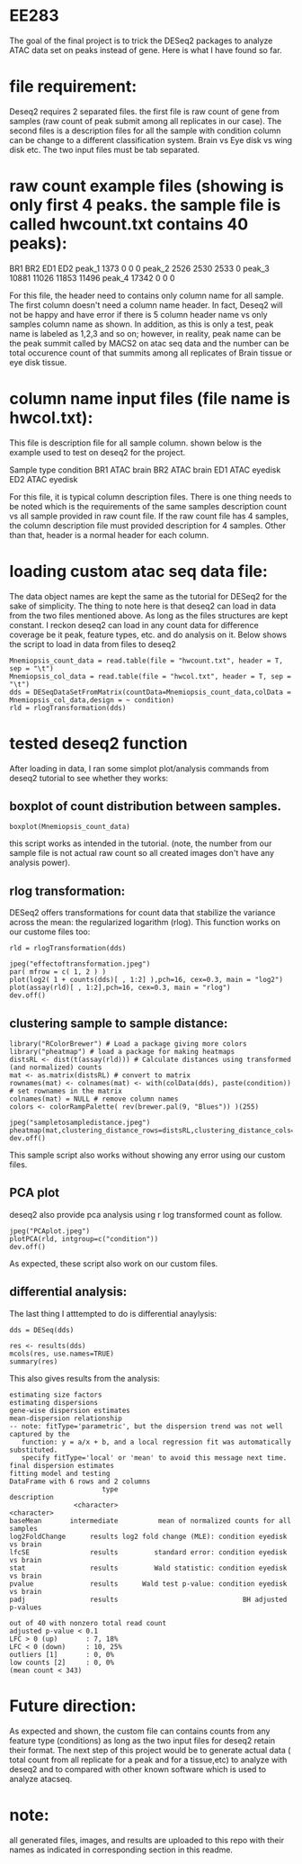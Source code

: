 # EE283

The goal of the final project is to trick the DESeq2 packages to analyze ATAC data set on peaks instead of gene. Here is what I have found so far.

# file requirement:

Deseq2 requires 2 separated files. the first file is raw count of gene from samples (raw count of peak submit among all replicates in our case). The second files is a description files for all the sample with condition column can be change to a different classification system. Brain vs Eye disk vs wing disk etc. The two input files must be tab separated. 

# raw count example files (showing is only first 4 peaks. the sample file is called hwcount.txt contains 40 peaks): 

BR1     BR2     ED1     ED2
peak_1  1373    0       0       0
peak_2  2526    2530    2533    0
peak_3  10881   11026   11853   11496
peak_4  17342   0       0       0


For this file, the header need to contains only column name for all sample. The first column doesn't need a column name header. In fact, Deseq2 will not be happy and have error if there is 5 column header name vs only samples column name as shown. In addition, as this is only a test, peak name is labeled as 1,2,3 and so on; however, in reality, peak name can be the peak summit called by MACS2 on atac seq data and the number can be total occurence count of that summits among all replicates of Brain tissue or eye disk tissue. 

# column name input files (file name is hwcol.txt):

This file is description file for all sample column. shown below is the example used to test on deseq2 for the project. 

Sample  type    condition
BR1     ATAC    brain
BR2     ATAC    brain
ED1     ATAC    eyedisk
ED2     ATAC    eyedisk

For this file, it is typical column description files. There is one thing needs to be noted which is the requirements of the same samples description count vs all sample provided in raw count file. If the raw count file has 4 samples, the column description file must provided description for 4 samples. Other than that, header is a normal header for each column. 

# loading custom atac seq data file:

The data object names are kept the same as the tutorial for DESeq2 for the sake of simplicity. The thing to note here is that deseq2 can load in data from the two files mentioned above. As long as the files structures are kept constant. I reckon deseq2 can load in any count data for difference coverage be it peak, feature types, etc. and do analysis on it. Below shows the script to load in data from files to deseq2

```
Mnemiopsis_count_data = read.table(file = "hwcount.txt", header = T, sep = "\t")
Mnemiopsis_col_data = read.table(file = "hwcol.txt", header = T, sep = "\t")
dds = DESeqDataSetFromMatrix(countData=Mnemiopsis_count_data,colData = Mnemiopsis_col_data,design = ~ condition)
rld = rlogTransformation(dds)
```

# tested deseq2 function

After loading in data, I ran some simplot plot/analysis commands from deseq2 tutorial to see whether they works:

## boxplot of count distribution between samples.

```
boxplot(Mnemiopsis_count_data)
```
this script works as intended in the tutorial. (note, the number from our sample file is not actual raw count so all created images don't have any analysis power).

## rlog transformation:

DESeq2 offers transformations for count data that stabilize the variance across the mean: the regularized logarithm (rlog). This function works on our custome files too:

```
rld = rlogTransformation(dds)

jpeg("effectoftransformation.jpeg")
par( mfrow = c( 1, 2 ) )
plot(log2( 1 + counts(dds)[ , 1:2] ),pch=16, cex=0.3, main = "log2")
plot(assay(rld)[ , 1:2],pch=16, cex=0.3, main = "rlog")
dev.off()
```

## clustering sample to sample distance: 

```
library("RColorBrewer") # Load a package giving more colors
library("pheatmap") # load a package for making heatmaps
distsRL <- dist(t(assay(rld))) # Calculate distances using transformed (and normalized) counts
mat <- as.matrix(distsRL) # convert to matrix
rownames(mat) <- colnames(mat) <- with(colData(dds), paste(condition)) # set rownames in the matrix
colnames(mat) = NULL # remove column names
colors <- colorRampPalette( rev(brewer.pal(9, "Blues")) )(255)

jpeg("sampletosampledistance.jpeg")
pheatmap(mat,clustering_distance_rows=distsRL,clustering_distance_cols=distsRL,col=colors)
dev.off()
```

This sample script also works without showing any error using our custom files.

## PCA plot

deseq2 also provide pca analysis using r log transformed count as follow.
```
jpeg("PCAplot.jpeg")
plotPCA(rld, intgroup=c("condition"))
dev.off()
```
As expected, these script also work on our custom files. 

## differential analysis:
The last thing I atttempted to do is differential anaylysis:

```
dds = DESeq(dds)

res <- results(dds)
mcols(res, use.names=TRUE)
summary(res)
```

This also gives results from the analysis:

```
estimating size factors
estimating dispersions
gene-wise dispersion estimates
mean-dispersion relationship
-- note: fitType='parametric', but the dispersion trend was not well captured by the
   function: y = a/x + b, and a local regression fit was automatically substituted.
   specify fitType='local' or 'mean' to avoid this message next time.
final dispersion estimates
fitting model and testing
DataFrame with 6 rows and 2 columns
                       type                                        description
                <character>                                        <character>
baseMean       intermediate          mean of normalized counts for all samples
log2FoldChange      results log2 fold change (MLE): condition eyedisk vs brain
lfcSE               results         standard error: condition eyedisk vs brain
stat                results         Wald statistic: condition eyedisk vs brain
pvalue              results      Wald test p-value: condition eyedisk vs brain
padj                results                               BH adjusted p-values

out of 40 with nonzero total read count
adjusted p-value < 0.1
LFC > 0 (up)       : 7, 18%
LFC < 0 (down)     : 10, 25%
outliers [1]       : 0, 0%
low counts [2]     : 0, 0%
(mean count < 343)
```

# Future direction:

As expected and shown, the custom file can contains counts from any feature type (conditions) as long as the two input files for deseq2 retain their format. The next step of this project would be to generate actual data ( total count from all replicate for a peak and for a tissue,etc) to analyze with deseq2 and to compared with other known software which is used to analyze atacseq. 

# note:

all generated files, images, and results are uploaded to this repo with their names as indicated in corresponding section in this readme. 

